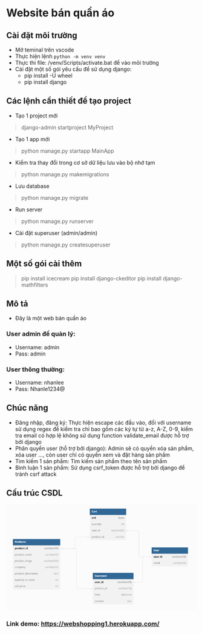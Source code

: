 # Website bán quần áo
## Cài đặt môi trường
- Mở teminal trên vscode
- Thực hiện lệnh `python -m venv venv` 
- Thực thi file: /venv/Scripts/activate.bat để vào môi trường
- Cài đặt một số gói yêu cầu để sử dụng django:
    - pip install -U wheel 
    - pip install django 
## Các lệnh cần thiết để tạo project 
- Tạo 1 project mới
> django-admin startproject MyProject
- Tạo 1 app mới
> python manage.py startapp MainApp
- Kiểm tra thay đổi trong cơ sở dữ liệu lưu vào bộ nhớ tạm
> python manage.py makemigrations
- Lưu database
> python manage.py migrate
- Run server
> python manage.py runserver
- Cài đặt superuser (admin/admin)
> python manage.py createsuperuser 
## Một số gói cài thêm 
> pip install icecream
> pip install django-ckeditor
> pip install django-mathfilters

## Mô tả
- Đây là một web bán quần áo
### User admin để quản lý:
- Username: admin
- Pass: admin
### User thông thường:
- Username: nhanlee
- Pass: Nhanle1234@

## Chúc năng

-	Đăng nhập, đăng ký:   Thực hiện escape các đầu vào, đối với username sử dụng regex để kiểm tra chỉ bao gồm các ký tự từ a-z, A-Z, 0-9, kiểm tra email có hợp lệ không sử dụng function validate_email được hỗ trợ bởi django
-	Phân quyền user (hỗ trợ bởi django):	Admin sẽ có quyền xóa sản phẩm, xóa user ..., còn user chỉ có quyền xem và đặt hàng sản phầm
-	Tìm kiếm 1 sản phẩm:   Tìm kiếm sản phẩm theo tên sản phẩm
-	Bình luận 1 sản phẩm:   Sử dụng csrf_token được hỗ trợ bởi django để tránh csrf attack

## Cấu trúc CSDL
<img src="image/CSDL.png">

### Link demo: https://webshopping1.herokuapp.com/

